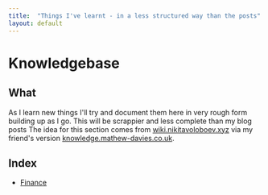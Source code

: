 ```yaml
---
title:  "Things I've learnt - in a less structured way than the posts"
layout: default
---
```

# Knowledgebase

## What
As I learn new things I'll try and document them here in very rough form building
up as I go. This will be scrappier and less complete than my blog posts
The idea for this section comes from [wiki.nikitavoloboev.xyz](https://wiki.nikitavoloboev.xyz/) via my friend's version 
[knowledge.mathew-davies.co.uk](https://knowledge.mathew-davies.co.uk/).

## Index
* [Finance](/knowledgebase/finance/)
